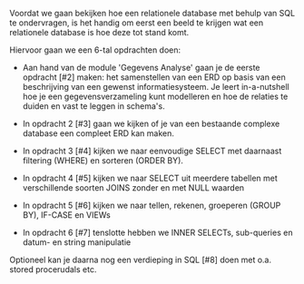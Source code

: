 Voordat we gaan bekijken hoe een relationele database met behulp van SQL te ondervragen, is het handig om eerst een beeld te krijgen wat een relationele database is hoe deze tot stand komt.

Hiervoor gaan we een 6-tal opdrachten doen:

* Aan hand van de module 'Gegevens Analyse' gaan je de eerste opdracht [#2] maken: het samenstellen van een ERD op basis van een beschrijving van een gewenst informatiesysteem. Je leert in-a-nutshell hoe je een gegevensverzameling kunt modelleren en hoe de relaties te duiden en vast te leggen in schema's.

* In opdracht 2 [#3] gaan we kijken of je van een bestaande complexe database een compleet ERD kan maken.
* In opdracht 3 [#4] kijken we naar eenvoudige SELECT met daarnaast filtering (WHERE) en sorteren (ORDER BY).
* In opdracht 4 [#5] kijken we naar SELECT uit meerdere tabellen met verschillende soorten JOINS zonder en met NULL waarden
* In opdracht 5 [#6] kijken we naar tellen, rekenen, groeperen (GROUP BY), IF-CASE en VIEWs
* In opdracht 6 [#7] tenslotte hebben we INNER SELECTs, sub-queries en datum- en string manipulatie

Optioneel kan je daarna nog een verdieping in SQL [#8] doen met o.a. stored procerudals etc.
